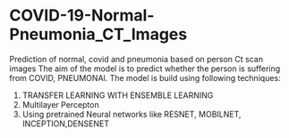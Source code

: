 # COVID-19-Normal-Pneumonia_CT_Images
Prediction of normal, covid and pneumonia based on person Ct scan images
The aim of the model is to predict whether the person is suffering from COVID, PNEUMONAl. The model is build using following techniques:

1. TRANSFER LEARNING WITH ENSEMBLE LEARNING
2. Multilayer Percepton
3. Using pretrained Neural networks like RESNET, MOBILNET, INCEPTION,DENSENET
